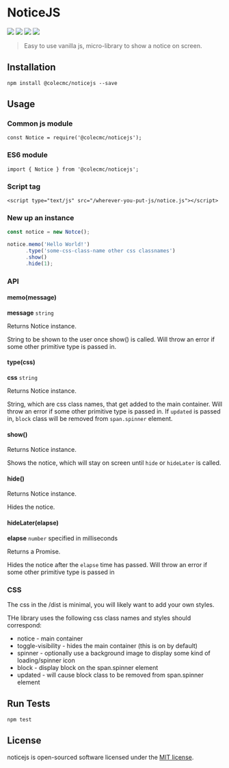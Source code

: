 # NoticeJS

![](https://img.shields.io/npm/v/@colecmc/noticejs.svg) ![](https://img.shields.io/github/commit-activity/y/colecmc/noticejs.svg) ![](https://img.shields.io/github/issues-raw/colecmc/noticejs.svg) ![](https://img.shields.io/github/issues-closed-raw/colecmc/noticejs.svg)

> Easy to use vanilla js, micro-library to show a notice on screen.

## Installation
`npm install @colecmc/noticejs --save`

## Usage
### Common js module
`const Notice = require('@colecmc/noticejs');`

### ES6 module
`import { Notice } from '@colecmc/noticejs';`

### Script tag
`<script type="text/js" src="/wherever-you-put-js/notice.js"></script>`

### New up an instance
```js
const notice = new Notce();

notice.memo('Hello World!')
      .type('some-css-class-name other css classnames')
      .show()
      .hide(1);
```

### API
#### memo(message)
**message** `string`

Returns Notice instance.

String to be shown to the user once show() is called. Will throw an error if some other primitive type is passed in.

#### type(css)
**css** `string`

Returns Notice instance.

String, which are css class names, that get added to the main container. Will throw an error if some other primitive type is passed in.
If `updated` is passed in, `block` class will be removed from `span.spinner` element.

#### show()

Returns Notice instance.

Shows the notice, which will stay on screen until `hide` or `hideLater` is called.

#### hide()

Returns Notice instance.

Hides the notice.

#### hideLater(elapse)
**elapse** `number` specified in milliseconds

Returns a Promise.

Hides the notice after the `elapse` time has passed. Will throw an error if some other primitive type is passed in


### CSS
The css in the /dist is minimal, you will likely want to add your own styles.

THe library uses the following css class names and styles should correspond:
* notice - main container
* toggle-visibility - hides the main container (this is on by default)
* spinner - optionally use a background image to display some kind of loading/spinner icon
* block - display block on the span.spinner element
* updated - will cause block class to be removed from span.spinner element

## Run Tests
`npm test`

## License
noticejs is open-sourced software licensed under the [MIT license](https://opensource.org/licenses/MIT).